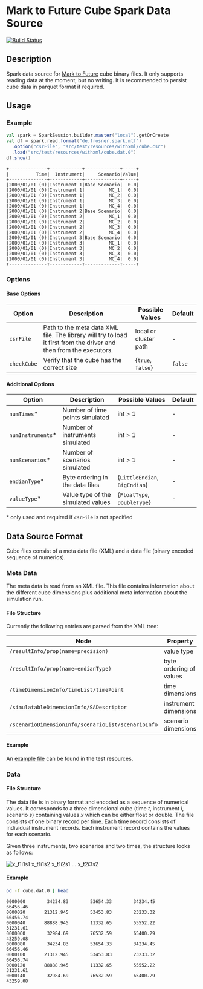 # Mark to Future Cube Spark Data Source

[![Build Status](https://travis-ci.org/FRosner/spark-mtf-cube.svg?branch=master)](https://travis-ci.org/FRosner/spark-mtf-cube)

## Description

Spark data source for [Mark to Future](http://www.cfapubs.org/doi/pdf/10.2469/dig.v31.n1.829) cube binary files.
It only supports reading data at the moment, but no writing.
It is recommended to persist cube data in parquet format if required.

## Usage

### Example

```scala
val spark = SparkSession.builder.master("local").getOrCreate
val df = spark.read.format("de.frosner.spark.mtf")
  .option("csrFile", "src/test/resources/withxml/cube.csr")
  .load("src/test/resources/withxml/cube.dat.0")
df.show()
```

```
+--------------+------------+-------------+-----+
|          Time|  Instrument|     Scenario|Value|
+--------------+------------+-------------+-----+
|2000/01/01 (0)|Instrument 1|Base Scenario|  0.0|
|2000/01/01 (0)|Instrument 1|         MC_1|  0.0|
|2000/01/01 (0)|Instrument 1|         MC_2|  0.0|
|2000/01/01 (0)|Instrument 1|         MC_3|  0.0|
|2000/01/01 (0)|Instrument 1|         MC_4|  0.0|
|2000/01/01 (0)|Instrument 2|Base Scenario|  0.0|
|2000/01/01 (0)|Instrument 2|         MC_1|  0.0|
|2000/01/01 (0)|Instrument 2|         MC_2|  0.0|
|2000/01/01 (0)|Instrument 2|         MC_3|  0.0|
|2000/01/01 (0)|Instrument 2|         MC_4|  0.0|
|2000/01/01 (0)|Instrument 3|Base Scenario|  0.0|
|2000/01/01 (0)|Instrument 3|         MC_1|  0.0|
|2000/01/01 (0)|Instrument 3|         MC_2|  0.0|
|2000/01/01 (0)|Instrument 3|         MC_3|  0.0|
|2000/01/01 (0)|Instrument 3|         MC_4|  0.0|
+--------------+------------+-------------+-----+
```

### Options

#### Base Options

Option | Description | Possible Values | Default
--- | --- | --- | ---
`csrFile` | Path to the meta data XML file. The library will try to load it first from the driver and then from the executors. | local or cluster path | -
`checkCube` | Verify that the cube has the correct size | {`true`, `false`} | `false`

#### Additional Options

Option | Description | Possible Values | Default
--- | --- | --- | ---
`numTimes`* | Number of time points simulated | int > 1 |-
`numInstruments`* | Number of instruments simulated | int > 1 | -
`numScenarios`* | Number of scenarios simulated | int > 1 | -
`endianType`* | Byte ordering in the data files | {`LittleEndian`, `BigEndian`} | -
`valueType`* | Value type of the simulated values | {`FloatType`, `DoubleType`} | -

\* only used and required if `csrFile` is not specified

## Data Source Format

Cube files consist of a meta data file (XML) and a data file (binary encoded sequence of numerics).

### Meta Data

The meta data is read from an XML file. This file contains information about the different cube dimensions plus
additional meta information about the simulation run.

#### File Structure

Currently the following entries are parsed from the XML tree:

Node | Property
--- | ---
`/resultInfo/prop(name=precision)` | value type
`/resultInfo/prop(name=endianType)` | byte ordering of values
`/timeDimensionInfo/timeList/timePoint` | time dimensions
`/simulatableDimensionInfo/SADescriptor` | instrument dimensions
`/scenarioDimensionInfo/scenarioList/scenarioInfo` | scenario dimensions

#### Example

An [example file](src/test/resources/withxml/cube.csr) can be found in the test resources.

### Data

#### File Structure

The data file is in binary format and encoded as a sequence of numerical values.
It corresponds to a three dimensional cube (time _t_, instrument _i_, scenario _s_) containing values _x_ which can be either float or double.
The file consists of one binary record per time.
Each time record consists of individual instrument records.
Each instrument record contains the values for each scenario.

Given three instruments, two scenarios and two times, the structure looks as follows:

![x_t1i1s1 x_t1i1s2 x_t1i2s1 ... x_t2i3s2](http://mathurl.com/jmnj95m.png)

#### Example

```sh
od -f cube.dat.0 | head
```

```
0000000        34234.83        53654.33        34234.45        66456.46
0000020       21312.945        53453.83        23233.32        66456.74
0000040       88888.945        11332.65        55552.22        31231.61
0000060        32984.69        76532.59        65400.29        43259.08
0000080        34234.83        53654.33        34234.45        66456.46
0000100       21312.945        53453.83        23233.32        66456.74
0000120       88888.945        11332.65        55552.22        31231.61
0000140        32984.69        76532.59        65400.29        43259.08
```
